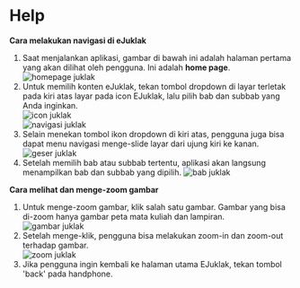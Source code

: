 Help
=================

**Cara melakukan navigasi di eJuklak**

1. Saat menjalankan aplikasi, gambar di bawah ini adalah halaman pertama yang akan dilihat oleh pengguna. Ini adalah **home page**.  
![homepage juklak](images/juklak_homepage.png)
2. Untuk memilih konten eJuklak, tekan tombol dropdown di layar terletak pada kiri atas layar pada icon EJuklak, lalu pilih bab dan subbab yang Anda inginkan.  
![icon juklak](images/juklak_icon.png)  
![navigasi juklak](images/juklak_navigasi.png)
3. Selain menekan tombol ikon dropdown di kiri atas, pengguna juga bisa dapat menu navigasi menge-slide layar dari ujung kiri ke kanan.  
![geser juklak](images/juklak_geser.png)  
4. Setelah memilih bab atau subbab tertentu, aplikasi akan langsung menampilkan bab dan subbab yang dipilih. 
![bab juklak](images/juklak_bab.png)

**Cara melihat dan menge-zoom gambar**

1. Untuk menge-zoom gambar, klik salah satu gambar. Gambar yang bisa di-zoom hanya gambar peta mata kuliah dan lampiran.  
![gambar juklak](images/juklak_gambar.png)
2. Setelah menge-klik, pengguna bisa melakukan zoom-in dan zoom-out terhadap gambar.  
![zoom juklak](images/juklak_zoom.png)
3. Jika pengguna ingin kembali ke halaman utama EJuklak, tekan tombol 'back' pada handphone.  
